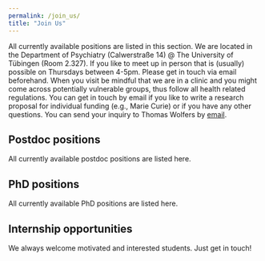```yaml
---
permalink: /join_us/
title: "Join Us"
---
```


All currently available positions are listed in this section. We are located in the Department of Psychiatry (Calwerstraße 14) @ The University of Tübingen (Room 2.327). If you like to meet up in person that is (usually) possible on Thursdays between 4-5pm. Please get in touch via email beforehand. When you visit be mindful that we are in a clinic and you might come across potentially vulnerable groups, thus follow all health related regulations. You can get in touch by email if you like to write a research proposal for individual funding (e.g., Marie Curie) or if you have any other questions. You can send your inquiry to Thomas Wolfers by [email](mailto:dr.thomas.wolfers@gmail.com).

## Postdoc positions
All currently available postdoc positions are listed here.

## PhD positions
All currently available PhD positions are listed here.

## Internship opportunities
We always welcome motivated and interested students. Just get in touch!
